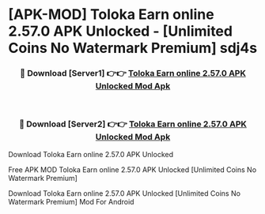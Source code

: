 # [APK-MOD] Toloka  Earn online 2.57.0 APK Unlocked - [Unlimited Coins No Watermark Premium] sdj4s



<div align="center">
<h3>🔴 Download [Server1] 👉👉 <a href="https://momento.my/?title=Toloka__Earn_online_2.57.0_APK_Unlocked">Toloka  Earn online 2.57.0 APK Unlocked Mod Apk</a></h3><br>

<h3>🔴 Download [Server2] 👉👉 <a href="https://momento.my/?title=Toloka__Earn_online_2.57.0_APK_Unlocked">Toloka  Earn online 2.57.0 APK Unlocked Mod Apk</a></h3>
</div>



Download Toloka  Earn online 2.57.0 APK Unlocked 

Free APK MOD Toloka  Earn online 2.57.0 APK Unlocked [Unlimited Coins No Watermark Premium]

Download Toloka  Earn online 2.57.0 APK Unlocked [Unlimited Coins No Watermark Premium] Mod For Android
